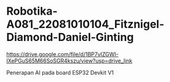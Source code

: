 # Robotika-A081_22081010104_Fitznigel-Diamond-Daniel-Ginting

https://drive.google.com/file/d/1BP7vIZGWI-IXePGuS65M66SoSGR4kszu/view?usp=drive_link

Penerapan AI pada board ESP32 Devkit V1
